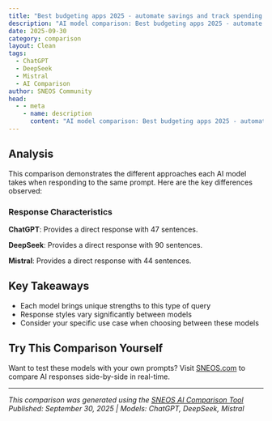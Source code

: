 ```yaml
---
title: "Best budgeting apps 2025 - automate savings and track spending effortlessly"
description: "AI model comparison: Best budgeting apps 2025 - automate savings and track spending effortlessly..."
date: 2025-09-30
category: comparison
layout: Clean
tags:
  - ChatGPT
  - DeepSeek
  - Mistral
  - AI Comparison
author: SNEOS Community
head:
  - - meta
    - name: description
      content: "AI model comparison: Best budgeting apps 2025 - automate savings and track spending effortlessly..."
---
```


<ChatComparison
  title="Best budgeting apps 2025 - automate savings and track spending effortlessly"
  prompt="Best budgeting apps 2025 - automate savings and track spending effortlessly"
  :responses='{"ChatGPT": "Here are some of the best budgeting apps for 2025 that specialize in automating savings and making expense tracking effortless:\n\n1. **YNAB (You Need A Budget)**\n - Focuses on giving every dollar a job.\n - Syncs with your accounts, tracks spending in real time.\n - Tools to help automate savings goals.\n - Great for proactive budgeting and financial discipline.\n\n2. **Qapital**\n - Automates savings with customizable rules (e.g., round-ups, goal-based).\n - Link your bank accounts, create spending categories.\n - Helps build savings without thinking too much about it.\n\n3. **Mint**\n - Comprehensive expense tracking with bill reminders.\n - Automatically categorizes transactions.\n - Offers budgeting tools and tips.\n - Built-in savings goal feature.\n\n4. **PocketGuard**\n - Tracks spending and shows how much money is \u201CIn My Pocket\u201D after bills and savings.\n - Automates saving by identifying recurring expenses you can reduce.\n - Simple, intuitive interface.\n\n5. **Simple (now part of BBVA)**\n - Combines checking account and budgeting into one.\n - Automated savings goals called \u201CGoals.\u201D\n - Transactions automatically categorized.\n\n6. **Twine**\n - Focuses on saving for shared goals (partners, roommates).\n - Automatic transfers towards these shared goals.\n - Good for collaborative budgeting and saving.\n\n7. **Empower**\n - AI-driven tools recommend savings and investment actions.\n - Tracks spending and bills.\n - Helps automate transfers to savings or pay down debt.\n\n8. **Goodbudget**\n - Envelope budgeting system.\n - Manual and automated tracking.\n - Syncs across devices, good for shared budgets.\n - Can automate periodic transfers to savings envelopes.\n\n### Features to Look For:\n- Bank syncing \u0026 automatic transaction categorization.\n- Goal-based automated savings rules.\n- Real-time spending notifications.\n- Bill reminders and subscription tracking.\n- User-friendly dashboard and reports.\n- Security (bank-level encryption).\n\n### Summary\nFor 2025, combining robust automation with intuitive tracking is key. Apps like **YNAB** and **Mint** offer full-featured budgeting, while **Qapital** and **PocketGuard** excel in automating savings effortlessly. Choose one based on whether you want more control (YNAB) or seamless automation (Qapital).\n\nIf you want, I can also help you compare features or find an app tailored to your specific needs!", "DeepSeek": "Of course! The landscape of personal finance apps is constantly evolving, but the core mission remains the same: to help you save money automatically and understand your spending with minimal effort.\n\nHere is a breakdown of the best budgeting apps for 2025, categorized by their primary strength, so you can find the perfect fit for your financial style.\n\n---\n\n### \uD83C\uDFC6 The All-in-One Powerhouses\nThese apps connect directly to your bank accounts to give you a complete, automated financial picture.\n\n#### 1. **Copilot**\n* **Best For:** Mac and iPhone users who want a premium, intuitive experience.\n* **How It Automates Savings \u0026 Tracks Spending:** Copilot uses AI to categorize your transactions with incredible accuracy. Its beautiful UI makes reviewing your cash flow, net worth, and investment performance a pleasure. It highlights recurring subscriptions and lets you set custom rules for categorization.\n* **Pricing:** Subscription-based (annual or monthly). No free tier, but a generous trial.\n* **2025 Outlook:** Consistently praised for its clean design and smart features, Copilot is a top contender for those willing to pay for a superior user experience.\n\n#### 2. **Monarch Money**\n* **Best For:** Couples and families who want to collaborate on their finances.\n* **How It Automates Savings \u0026 Tracks Spending:** Monarch provides a holistic view of your entire financial life, from budgeting and cash flow to net worth. It excels at shared access, allowing multiple people to manage the budget together. Its rule-based transaction categorization is highly customizable.\n* **Pricing:** Subscription-based, with a free trial.\n* **2025 Outlook:** Positioned as a modern successor to Mint, Monarch has strong momentum and is focused on robust, collaborative tools for serious budgeters.\n\n#### 3. **Empower (formerly Personal Capital)**\n* **Best For:** Individuals focused on long-term wealth building and retirement planning.\n* **How It Automates Savings \u0026 Tracks Spending:** While it has budgeting features, Empower truly shines in its investment and net worth tracking. It automatically analyzes your investment portfolios for fees and asset allocation, and provides a powerful retirement planner.\n* **Pricing:** Free for the dashboard; wealth management services are offered for high-net-worth individuals.\n* **2025 Outlook:** Remains the king of free investment tracking, making it an essential companion app even if you use another service for day-to-day budgeting.\n\n---\n\n### \uD83D\uDC22 The \u0022Set-and-Forget\u0022 Savings Automators\nThese apps focus less on traditional budgeting and more on passively growing your savings.\n\n#### 4. **Rocket Money (formerly Truebill)**\n* **Best For:** Automating savings and canceling unwanted subscriptions.\n* **How It Automates Savings \u0026 Tracks Spending:** Its standout feature is the \u0022Smart Savings\u0022 tool, which automatically transfers money to a savings account based on your spending patterns. It also aggressively hunts down and helps you cancel recurring subscriptions, often paying for itself.\n* **Pricing:** Freemium model. Core features are free, but premium features (like automated savings) require a subscription (a percentage of the savings it finds for you).\n* **2025 Outlook:** Continuously adding new features (like credit score monitoring and bill negotiation), solidifying its role as a financial control center.\n\n#### 5. **Oportun (formerly Digit)**\n* **Best For:** People who struggle to save manually.\n* **How It Automates Savings \u0026 Tracks Spending:** Using a sophisticated algorithm, Oportun analyzes your income and spending and automatically transfers small, \u0022safe-to-save\u0022 amounts from your checking to a savings account. The goal is to save without you even thinking about it.\n* **Pricing:** Subscription-based after a free trial.\n* **2025 Outlook:** A pioneer in automated micro-saving, it remains a top choice for its singular, effective focus on building a savings habit.\n\n---\n\n### \uD83D\uDCB0 The Proactive Budgeting Champions\nThese apps use powerful, proven budgeting methods that require more hands-on input but offer maximum control.\n\n#### 6. **YNAB (You Need A Budget)**\n* **Best For:** Getting out of debt and giving every dollar a job. A proactive, philosophy-driven approach.\n* **How It Automates Savings \u0026 Tracks Spending:** YNAB uses the \u0022zero-based budgeting\u0022 method. You manually assign all your incoming money to specific categories (including savings goals). While it links to accounts for transaction import, its power comes from your active participation. It forces you to confront your spending decisions head-on.\n* **Pricing:** Subscription-based with a long free trial (over 30 days).\n* **2025 Outlook:** YNAB has a cult-like following for a reason\u2014it works. It remains the gold standard for people who are serious about changing their financial behavior.\n\n#### 7. **Goodbudget**\n* **Best For:** Fans of the \u0022cash envelope\u0022 system who want a digital solution.\n* **How It Automates Savings \u0026 Tracks Spending:** This is a digital envelope system. You allocate your money to virtual envelopes for categories like \u0022Groceries,\u0022 \u0022Rent,\u0022 and \u0022Vacation.\u0022 You manually log transactions, which keeps you highly engaged with your spending.\n* **Pricing:** Freemium model. The free version has limited envelopes; the paid version offers more.\n* **2025 Outlook:** Perfect for couples or families who need to sync their envelope budgets without sharing bank logins. It\u0027s a timeless method with a modern app.\n\n---\n\n### \uD83C\uDD93 The Top Free Options\nPowerful tools that don\u0027t require a subscription.\n\n#### 8. **PocketGuard**\n* **Best For:** A simple, quick answer to \u0022How much can I spend right now?\u0022\n* **How It Automates Savings \u0026 Tracks Spending:** Connects to your accounts and calculates your \u0022In My Pocket\u0022 number\u2014the amount of money you have left to spend after accounting for bills, goals, and necessities. It also identifies recurring bills and opportunities to lower them.\n* **Pricing:** Freemium model. The free version is very capable; \u0022Plus\u0022 adds more customization.\n* **2025 Outlook:** Its simplicity is its greatest strength, appealing to those overwhelmed by more complex apps.\n\n---\n\n### How to Choose the Right App for You in 2025\n\nAsk yourself these questions:\n\n1. **What\u0027s my primary goal?**\n * *\u0022I just want to save money without thinking.\u0022* \u2192 **Oportun** or **Rocket Money**.\n * *\u0022I need a complete picture of my spending and net worth.\u0022* \u2192 **Copilot** or **Monarch Money**.\n * *\u0022I need to get out of debt and take total control.\u0022* \u2192 **YNAB**.\n * *\u0022I want to track my investments for free.\u0022* \u2192 **Empower**.\n\n2. **How hands-on do I want to be?**\n * *Set-and-Forget:* Apps that auto-categorize and save for you (Copilot, Rocket Money).\n * *Hands-On Control:* Apps that require you to assign every dollar (YNAB, Goodbudget).\n\n3. **What\u0027s my comfort level with linking bank accounts?**\n * All the automation-focused apps require this. If you\u0027re uncomfortable, **Goodbudget** is a great manual-entry alternative.\n\n4. **Am I budgeting solo or with a partner?**\n * **Monarch** and **YNAB** have excellent multi-user support.\n\nThe best app is the one you\u0027ll actually use. Most of these offer free trials, so don\u0027t be afraid to test a couple to see which one feels right for your financial journey in 2025.", "Mistral": "As of my last update in October 2023, I can provide you with a list of popular budgeting apps that have been well-regarded for their features in automating savings and tracking spending. While I can\u0027t predict the exact state of these apps in 2025, many of these have consistently improved and are likely to remain strong contenders. Here are some of the best budgeting apps you might consider:\n\n1. **Mint**:\n - **Features**: Automatically categorizes transactions, sets budgets, tracks bills, and monitors investments.\n - **Pros**: Comprehensive financial overview, free to use.\n - **Cons**: Ads and promotions for financial products.\n\n2. **You Need A Budget (YNAB)**:\n - **Features**: Zero-based budgeting, goal tracking, and detailed reporting.\n - **Pros**: Highly effective for users committed to budgeting, extensive educational resources.\n - **Cons**: Paid subscription, steep learning curve.\n\n3. **Personal Capital**:\n - **Features**: Investment tracking, retirement planning, and net worth tracking.\n - **Pros**: Excellent for investment management, free financial tools.\n - **Cons**: Focused more on investments than day-to-day budgeting.\n\n4. **PocketGuard**:\n - **Features**: Simplifies budgeting by showing how much you can spend after accounting for bills, goals, and necessities.\n - **Pros**: Easy to use, clear visuals.\n - **Cons**: Some features are behind a paywall.\n\n5. **Goodbudget**:\n - **Features**: Envelope budgeting system, syncs across devices, and allows for shared budgeting.\n - **Pros**: Great for couples or families, easy to understand.\n - **Cons**: Limited free version.\n\n6. **Simplifi by Quicken**:\n - **Features**: Automatic transaction categorization, spending watchlists, and savings goals.\n - **Pros**: User-friendly interface, robust features.\n - **Cons**: Paid subscription.\n\n7. **EveryDollar**:\n - **Features**: Zero-based budgeting, customizable budget categories, and goal tracking.\n - **Pros**: Simple and straightforward, free version available.\n - **Cons**: Limited features in the free version.\n\n8. **Cleo**:\n - **Features**: AI-driven budgeting, savings goals, and financial insights.\n - **Pros**: Fun and engaging interface, personalized financial advice.\n - **Cons**: Some features require a subscription.\n\n9. **Acorns**:\n - **Features**: Automatic investment of spare change, retirement accounts, and educational content.\n - **Pros**: Easy way to start investing, multiple account options.\n - **Cons**: Monthly fee, limited budgeting tools.\n\n10. **Digit**:\n - **Features**: Automatically saves money based on your spending habits, goal setting.\n - **Pros**: Effortless savings, personalized to your income and expenses.\n - **Cons**: Monthly fee, limited budgeting features.\n\nWhen choosing a budgeting app, consider your specific needs, such as whether you need detailed investment tracking, shared budgeting features, or a simple way to automate savings. Also, keep an eye on user reviews and updates to ensure the app continues to meet your requirements as technology and features evolve."}' 
  published-date="22:46"
/>

## Analysis

This comparison demonstrates the different approaches each AI model takes when responding to the same prompt. Here are the key differences observed:

### Response Characteristics

**ChatGPT**: Provides a direct response with 47 sentences. 

**DeepSeek**: Provides a direct response with 90 sentences. 

**Mistral**: Provides a direct response with 44 sentences. 

## Key Takeaways

- Each model brings unique strengths to this type of query
- Response styles vary significantly between models
- Consider your specific use case when choosing between these models

## Try This Comparison Yourself

Want to test these models with your own prompts? Visit [SNEOS.com](https://sneos.com) to compare AI responses side-by-side in real-time.

---

*This comparison was generated using the [SNEOS AI Comparison Tool](https://sneos.com)*
*Published: September 30, 2025 | Models: ChatGPT, DeepSeek, Mistral*

